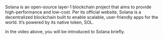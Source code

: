 Solana is an open-source layer-1 blockchain project that aims to provide high-performance and low-cost. Per its official website, Solana is a decentralized blockchain built to enable scalable, user-friendly apps for the world. It’s powered by its native token, SOL. 

In the video above, you will be introduced to Solana briefly.
